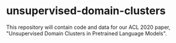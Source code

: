 # unsupervised-domain-clusters
This repository will contain code and data for our ACL 2020 paper, "Unsupervised Domain Clusters in Pretrained Language Models". 
